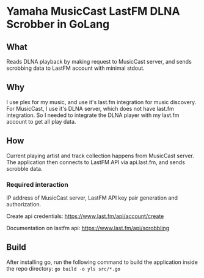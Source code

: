 # Yamaha MusicCast LastFM DLNA Scrobber in GoLang

## What

Reads DLNA playback by making request to MusicCast server, and sends scrobbing data to LastFM account with minimal stdout.

## Why

I use plex for my music, and use it's last.fm integration for music discovery. For MusicCast, I use it's DLNA server, which does not have last.fm integration. So I needed to integrate the DLNA player with my last.fm account to get all play data.

## How

Current playing artist and track collection happens from MusicCast server. The application then connects to LastFM API via api.last.fm, and sends scrobble data.

### Required interaction

IP address of MusicCast server, LastFM API key pair generation and authorization.

Create api credentials: <https://www.last.fm/api/account/create>

Documentation on lastfm api: <https://www.last.fm/api/scrobbling>

## Build

After installing go, run the following command to build the application inside the repo directory:
```go build -o yls src/*.go```
